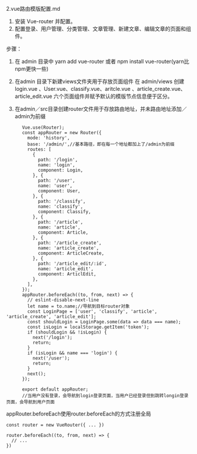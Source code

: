 2.vue路由模版配置.md
1. 安装 Vue-router 并配置。
2. 配置登录、用户管理、分类管理、文章管理、新建文章、编辑文章的页面和组件。

步骤：
1. 在 admin 目录中 yarn add vue-router 或者   npm install vue-router(yarn比npm更快一些)

2. 在admin 目录下新建views文件夹用于存放页面组件
在 admin/views 创建 login.vue 、User.vue、classify.vue、aritcle.vue 、article_create.vue、article_edit.vue 六个页面组件并赋予默认的模版节点信息便于区分。
3. 在admin／src目录创建router文件用于存放路由地址，并未路由地址添加／admin为前缀
```vue
      Vue.use(Router);
      const appRouter = new Router({
        mode: 'history',
        base: '/admin/',//基本路径，即在每一个地址都加上了/admin为前缀
        routes: [
          {
            path: '/login',
            name: 'login',
            component: Login,
          }, {
            path: '/user',
            name: 'user',
            component: User,
          }, {
            path: '/classify',
            name: 'classify',
            component: Classify,
          }, {
            path: '/article',
            name: 'article',
            component: Article,
          }, {
            path: '/article_create',
            name: 'article_create',
            component: ArticleCreate,
          }, {
            path: '/article_edit/:id',
            name: 'article_edit',
            component: ArticlEdit,
          },
        ],
      });
      appRouter.beforeEach((to, from, next) => {
        // eslint-disable-next-line
        let name = to.name;//导航到目标router对象
        const LoginPage = ['user', 'classify', 'article', 'article_create', 'article_edit'];
        const shouldLogin = LoginPage.some(data => data === name);
        const isLogin = localStorage.getItem('token');
        if (shouldLogin && !isLogin) {
          next('/login');
          return;
        }
        if (isLogin && name === 'login') {
          next('/user');
          return;
        }
        next();
      });

      export default appRouter;
      //当用户没有登录，会导航到login登录页面，当用户已经登录但到跳转longin登录页面，会导航到用户页面

```
appRouter.beforeEach使用router.beforeEach的方式注册全局
```
const router = new VueRouter({ ... })

router.beforeEach((to, from, next) => {
  // ...
})
```








